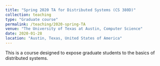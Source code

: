 ```yaml
---
title: "Spring 2020 TA for Distributed Systems (CS 380D)"
collection: teaching
type: "Graduate course"
permalink: /teaching/2020-spring-TA
venue: "The University of Texas at Austin, Computer Science"
date: 2020-01-28
location: "Austin, Texas, United States of America"
---
```

This is a course designed to expose graduate students to the basics of distributed systems.
